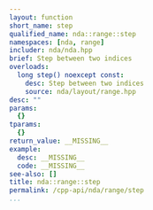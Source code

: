 ```yaml
---
layout: function
short_name: step
qualified_name: nda::range::step
namespaces: [nda, range]
includer: nda/nda.hpp
brief: Step between two indices
overloads:
  long step() noexcept const:
    desc: Step between two indices
    source: nda/layout/range.hpp
desc: ""
params:
  {}
tparams:
  {}
return_value: __MISSING__
example:
  desc: __MISSING__
  code: __MISSING__
see-also: []
title: nda::range::step
permalink: /cpp-api/nda/range/step
...
```


